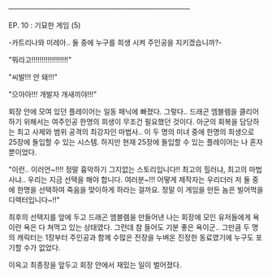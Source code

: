 ────────────────────────────────────

EP. 10 : 기묘한 게임 (5)

-카트리나와 미레아.. 둘 중에 누구를 희생 시켜 주인공을 지키겠습니까?-

"뭐라고!!!!!!!!!!!!!!!!!!"

"씨발!!! 안 돼!!!" 

"으아아!!! 개발자 개새끼야!!!"

회장 안에 모여 있던 플레이어는 일동 패닉에 빠졌다. 그렇다.. 드래곤 엠블렘을 클리어 하기 위해서는 여주인공 한명의 희생이 무조건 필요했던 것이다. 아군의 회복을 담당하는 최고 사제와 범위 공격의 최강자인 마법사.. 이 두 명의 미녀 중에 한명의 희생으로 25장에 돌입할 수 있는 시스템. 하지만 현재 25장에 돌입할 수 있는 플레이어는 나 혼자 뿐이었다.

"이런.. 이러언~!!!! 정말 흉악하기 그지없는 스토리입니다!! 최고의 힐러냐, 최고의 마법사냐.. 우리는 지금 선택을 해야 합니다. 여러분~!!! 어떻게 제작자는 우리더러 저 둘 중에 한명을 선택하여 죽음을 맞이하게 하라는 걸까요. 정말 이 게임을 만든 놈은 빌어먹을 디렉터입니다~!!"

최후의 선택지를 앞에 두고 드래곤 엠블렘을 만들어낸 나는 회장에 모인 유저들에게 욕이란 욕은 다 쳐먹고 있는 상태였다. 그런데 참 들어도 기분 좋은 욕이군.. 그만큼 두 명의 캐릭터는 1장부터 주인공과 함께 수많은 전장을 누벼온 진정한 동료였기에 누구도 포기할 수가 없었다.

이윽고 최종장을 앞두고 회장 안에서 재밌는 일이 벌어졌다.
